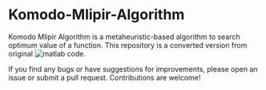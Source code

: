 # Komodo-Mlipir-Algorithm

Komodo Mlipir Algorithm is a metaheuristic-based algorithm to search optimum value of a function. This repository is a converted version from original ![matlab code](https://www.mathworks.com/matlabcentral/fileexchange/102514-komodo-mlipir-algorithm).

If you find any bugs or have suggestions for improvements, please open an issue or submit a pull request. Contributions are welcome!
